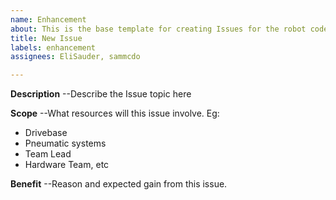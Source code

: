 ```yaml
---
name: Enhancement
about: This is the base template for creating Issues for the robot code.
title: New Issue
labels: enhancement
assignees: EliSauder, sammcdo

---
```


**Description**
--Describe the Issue topic here

**Scope**
--What resources will this issue involve. Eg: 
- Drivebase
- Pneumatic systems
- Team Lead 
- Hardware Team, etc

**Benefit**
--Reason and expected gain from this issue.
